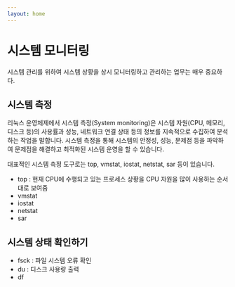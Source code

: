```yaml
---
layout: home
---
```


# 시스템 모니터링
시스템 관리를 위하여 시스템 상황을 상시 모니터링하고 관리하는 업무는 매우 중요하다.
  
## 시스템 측정
리눅스 운영체제에서 시스템 측정(System monitoring)은 시스템 자원(CPU, 메모리, 디스크 등)의 사용률과 성능, 네트워크 연결 상태 등의 정보를 지속적으로 수집하여 분석하는 작업을 말합니다. 시스템 측정을 통해 시스템의 안정성, 성능, 문제점 등을 파악하여 문제점을 해결하고 최적화된 시스템 운영을 할 수 있습니다.  

대표적인 시스템 측정 도구로는 top, vmstat, iostat, netstat, sar 등이 있습니다.
* top : 현재 CPU에 수행되고 있는 프로세스 상황을 CPU 자원을 많이 사용하는 순서대로 보여줌
* vmstat 
* iostat 
* netstat 
* sar


## 시스템 상태 확인하기
* fsck : 파일 시스템 오류 확인
* du : 디스크 사용량 출력
* df
